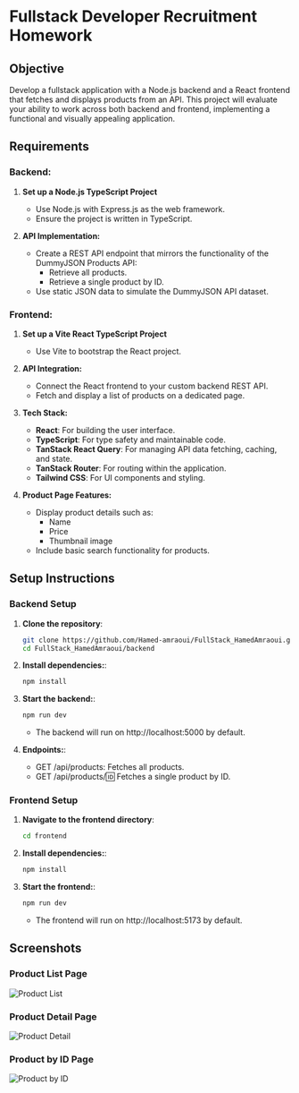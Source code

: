 # Fullstack Developer Recruitment Homework

## Objective

Develop a fullstack application with a Node.js backend and a React frontend that fetches and displays products from an API. This project will evaluate your ability to work across both backend and frontend, implementing a functional and visually appealing application.

## Requirements

### Backend:

1. **Set up a Node.js TypeScript Project**
   - Use Node.js with Express.js as the web framework.
   - Ensure the project is written in TypeScript.

2. **API Implementation:**
   - Create a REST API endpoint that mirrors the functionality of the DummyJSON Products API:
     - Retrieve all products.
     - Retrieve a single product by ID.
   - Use static JSON data to simulate the DummyJSON API dataset.

### Frontend:

1. **Set up a Vite React TypeScript Project**
   - Use Vite to bootstrap the React project.

2. **API Integration:**
   - Connect the React frontend to your custom backend REST API.
   - Fetch and display a list of products on a dedicated page.

3. **Tech Stack:**
   - **React**: For building the user interface.
   - **TypeScript**: For type safety and maintainable code.
   - **TanStack React Query**: For managing API data fetching, caching, and state.
   - **TanStack Router**: For routing within the application.
   - **Tailwind CSS**: For UI components and styling.

4. **Product Page Features:**
   - Display product details such as:
     - Name
     - Price
     - Thumbnail image
   - Include basic search functionality for products.

## Setup Instructions

### Backend Setup

1. **Clone the repository**:
   ```bash
   git clone https://github.com/Hamed-amraoui/FullStack_HamedAmraoui.git
   cd FullStack_HamedAmraoui/backend

2. **Install dependencies:**:
   ```bash
   npm install
3. **Start the backend:**:
   ```bash
   npm run dev
    ```
    - The backend will run on http://localhost:5000 by default.

4. **Endpoints:**:
    - GET /api/products: Fetches all products.
    - GET /api/products/:id: Fetches a single product by ID.

### Frontend Setup

1. **Navigate to the frontend directory**:
   ```bash
   cd frontend

2. **Install dependencies:**:
   ```bash
   npm install

3. **Start the frontend:**:
   ```bash
   npm run dev
    ```
    - The frontend will run on http://localhost:5173 by default.

## Screenshots

### Product List Page
![Product List](blob:https://www.facebook.com/0196bb3d-bcf0-4a92-aee5-b99b557a2832)

### Product Detail Page
![Product Detail](blob:https://www.facebook.com/53e7ca5c-371e-4ceb-a8da-a2ba36a2d767)

### Product by ID Page 
![Product by ID](blob:https://www.facebook.com/d373cafc-821e-42e9-aa68-a9a5f068e415)
